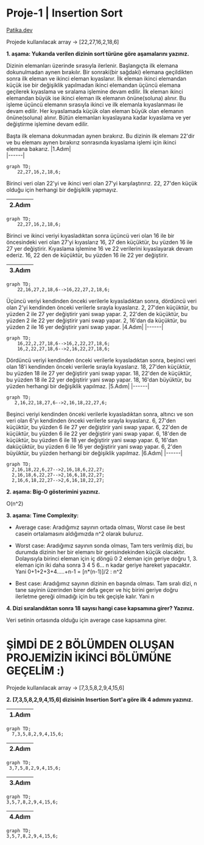 # Proje-1 | Insertion Sort

[Patika.dev](https://www.patika.dev/tr)

Projede kullanılacak array -> [22,27,16,2,18,6]

**1. aşama: Yukarıda verilen dizinin sort türüne göre aşamalarını yazınız.**

Dizinin elemanları üzerinde sırasıyla ilerlenir. Başlangıçta ilk elemana dokunulmadan aynen bırakılır. Bir sonraki(bir sağdaki) elemana geçildikten sonra ilk eleman ve ikinci eleman kıyaslanır.
İlk eleman ikinci elemandan küçük ise bir değişiklik yapılmadan ikinci elemandan üçüncü elemana geçilerek kıyaslama ve sıralama işlemine devam edilir.
İlk eleman ikinci elemandan büyük ise ikinci eleman ilk elemanın önüne(soluna) alınır. Bu işleme üçüncü elemanın sırasıyla ikinci ve ilk elemanla kıyaslanması ile devam edilir.  Her kıyaslamada küçük olan eleman büyük olan elemanın önüne(soluna) alınır. Bütün elemanları kıyaslayana kadar kıyaslama ve yer değiştirme işlemine devam edilir.


Başta ilk elemana dokunmadan aynen bırakırız. Bu dizinin ilk elemanı 22'dir ve bu elemanı aynen bırakırız sonrasında kıyaslama işlemi için ikinci elemana bakarız.
|1.Adım|     
|------|

```mermaid
graph TD;
    22,27,16,2,18,6;
```


Birinci veri olan 22'yi ve ikinci veri olan 27'yi karşılaştırırız. 22, 27'den küçük olduğu için herhangi bir değişiklik yapmayız.

|2.Adım|
|------|

```mermaid
graph TD;
    22,27,16,2,18,6;
```

Birinci ve ikinci veriyi kıyasladıktan sonra üçüncü veri olan 16 ile bir öncesindeki veri olan 27'yi kıyaslarız 16, 27 den küçüktür, bu yüzden 16 ile 27 yer değiştirir. Kıyaslama işlemine 16 ve 22 verilerini kıyaslayarak devam ederiz. 16, 22 den de küçüktür, bu yüzden 16 ile 22 yer değiştirir.


|3.Adım|
|------|

```mermaid
graph TD;
    22,16,27,2,18,6-->16,22,27,2,18,6;
```

Üçüncü veriyi kendinden önceki verilerle kıyasladıktan sonra, dördüncü veri olan 2'yi kendinden önceki verilerle sırayla kıyaslarız. 2, 27'den küçüktür, bu yüzden 2 ile 27 yer değiştirir yani swap yapar. 2, 22'den de küçüktür, bu yüzden 2 ile 22 yer değiştirir yani swap yapar. 2, 16'dan da küçüktür, bu yüzden 2 ile 16 yer değiştirir yani swap yapar.
|4.Adım|
|------|

```mermaid
graph TD;
    16,22,2,27,18,6-->16,2,22,27,18,6;
    16,2,22,27,18,6-->2,16,22,27,18,6;
```


Dördüncü veriyi kendinden önceki verilerle kıyasladıktan sonra, beşinci veri olan 18'i kendinden önceki verilerle sırayla kıyaslarız. 18, 27'den küçüktür, bu yüzden 18 ile 27 yer değiştirir yani swap yapar. 18, 22'den de küçüktür, bu yüzden 18 ile 22 yer değiştirir yani swap yapar. 18, 16'dan büyüktür, bu yüzden herhangi bir değişiklik yapılmaz.
|5.Adım|
|------|

```mermaid
graph TD;
   2,16,22,18,27,6-->2,16,18,22,27,6;
```

Beşinci veriyi kendinden önceki verilerle kıyasladıktan sonra, altıncı ve son veri olan 6'yı kendinden önceki verilerle sırayla kıyaslarız. 6, 27'den küçüktür, bu yüzden 6 ile 27 yer değiştirir yani swap yapar. 6, 22'den de küçüktür, bu yüzden 6 ile 22 yer değiştirir yani swap yapar. 6, 18'den de küçüktür, bu yüzden 6 ile 18 yer değiştirir yani swap yapar. 6, 16'dan daküçüktür, bu yüzden 6 ile 16 yer değiştirir yani swap yapar. 6, 2'den büyüktür, bu yüzden herhangi bir değişiklik yapılmaz.
|6.Adım|
|------|

```mermaid
graph TD;
  2,16,18,22,6,27-->2,16,18,6,22,27;
  2,16,18,6,22,27-->2,16,6,18,22,27;
  2,16,6,18,22,27-->2,6,16,18,22,27;
```

**2. aşama: Big-O gösterimini yazınız.**

O(n^2)


**3. aşama: Time Complexity:**

- Average case: Aradığımız sayının ortada olması,
Worst case ile best casein ortalamasını aldığımızda n^2 olarak buluruz.

- Worst case: Aradığımız sayının sonda olması,
Tam ters verilmiş dizi, bu durumda dizinin her bir elemanı bir gerisindekinden küçük olacaktır. Dolayısıyla birinci eleman için iç döngü 0 2 eleman için geriye doğru 1, 3. eleman için iki daha sonra 3 4 5 6… n kadar geriye hareket yapacaktır. Yani 0+1+2+3+4…..+n-1 = [n*(n-1)]/2 : n^2

- Best case: Aradığımız sayının dizinin en başında olması.
Tam sıralı dizi, n tane sayinin üzerinden birer defa geçer ve hiç birini geriye doğru ilerletme gereği olmadığı için bu tek geçişle kalır. Yani n

**4. Dizi sıralandıktan sonra 18 sayısı hangi case kapsamına girer? Yazınız.**

Veri setinin ortasında olduğu için average case kapsamına girer.


# ŞİMDİ DE 2 BÖLÜMDEN OLUŞAN PROJEMİZİN İKİNCİ BÖLÜMÜNE GEÇELİM :)

Projede kullanılacak array -> [7,3,5,8,2,9,4,15,6]

**2. [7,3,5,8,2,9,4,15,6] dizisinin Insertion Sort'a göre ilk 4 adımını yazınız.**

 |1.Adım|   
 |------|
 
 ```mermaid
graph TD;
   7,3,5,8,2,9,4,15,6;
```
 
 |2.Adım|     
 |------|
 
  ```mermaid
graph TD;
   3,7,5,8,2,9,4,15,6;
```
 
 |3.Adım|     
 |------|
 
   ```mermaid
graph TD;
   3,5,7,8,2,9,4,15,6;
```
 
 |4.Adım|      
 |------|
 
   ```mermaid
graph TD;
   3,5,7,8,2,9,4,15,6;
```
